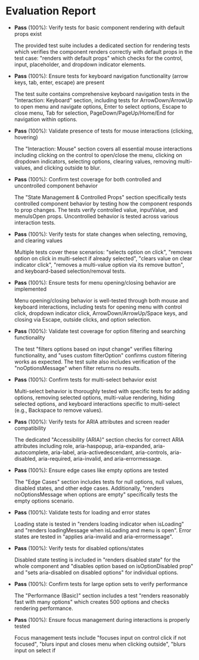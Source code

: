 # Evaluation Report

- **Pass** (100%): Verify tests for basic component rendering with default props exist
  
  The provided test suite includes a dedicated section for rendering tests which verifies the component renders correctly with default props in the test case: "renders with default props" which checks for the control, input, placeholder, and dropdown indicator elements.

- **Pass** (100%): Ensure tests for keyboard navigation functionality (arrow keys, tab, enter, escape) are present
  
  The test suite contains comprehensive keyboard navigation tests in the "Interaction: Keyboard" section, including tests for ArrowDown/ArrowUp to open menu and navigate options, Enter to select options, Escape to close menu, Tab for selection, PageDown/PageUp/Home/End for navigation within options.

- **Pass** (100%): Validate presence of tests for mouse interactions (clicking, hovering)
  
  The "Interaction: Mouse" section covers all essential mouse interactions including clicking on the control to open/close the menu, clicking on dropdown indicators, selecting options, clearing values, removing multi-values, and clicking outside to blur.

- **Pass** (100%): Confirm test coverage for both controlled and uncontrolled component behavior
  
  The "State Management & Controlled Props" section specifically tests controlled component behavior by testing how the component responds to prop changes. The tests verify controlled value, inputValue, and menuIsOpen props. Uncontrolled behavior is tested across various interaction tests.

- **Pass** (100%): Verify tests for state changes when selecting, removing, and clearing values
  
  Multiple tests cover these scenarios: "selects option on click", "removes option on click in multi-select if already selected", "clears value on clear indicator click", "removes a multi-value option via its remove button", and keyboard-based selection/removal tests.

- **Pass** (100%): Ensure tests for menu opening/closing behavior are implemented
  
  Menu opening/closing behavior is well-tested through both mouse and keyboard interactions, including tests for opening menu with control click, dropdown indicator click, ArrowDown/ArrowUp/Space keys, and closing via Escape, outside clicks, and option selection.

- **Pass** (100%): Validate test coverage for option filtering and searching functionality
  
  The test "filters options based on input change" verifies filtering functionality, and "uses custom filterOption" confirms custom filtering works as expected. The test suite also includes verification of the "noOptionsMessage" when filter returns no results.

- **Pass** (100%): Confirm tests for multi-select behavior exist
  
  Multi-select behavior is thoroughly tested with specific tests for adding options, removing selected options, multi-value rendering, hiding selected options, and keyboard interactions specific to multi-select (e.g., Backspace to remove values).

- **Pass** (100%): Verify tests for ARIA attributes and screen reader compatibility
  
  The dedicated "Accessibility (ARIA)" section checks for correct ARIA attributes including role, aria-haspopup, aria-expanded, aria-autocomplete, aria-label, aria-activedescendant, aria-controls, aria-disabled, aria-required, aria-invalid, and aria-errormessage.

- **Pass** (100%): Ensure edge cases like empty options are tested
  
  The "Edge Cases" section includes tests for null options, null values, disabled states, and other edge cases. Additionally, "renders noOptionsMessage when options are empty" specifically tests the empty options scenario.

- **Pass** (100%): Validate tests for loading and error states
  
  Loading state is tested in "renders loading indicator when isLoading" and "renders loadingMessage when isLoading and menu is open". Error states are tested in "applies aria-invalid and aria-errormessage".

- **Pass** (100%): Verify tests for disabled options/states
  
  Disabled state testing is included in "renders disabled state" for the whole component and "disables option based on isOptionDisabled prop" and "sets aria-disabled on disabled options" for individual options.

- **Pass** (100%): Confirm tests for large option sets to verify performance
  
  The "Performance (Basic)" section includes a test "renders reasonably fast with many options" which creates 500 options and checks rendering performance.

- **Pass** (100%): Ensure focus management during interactions is properly tested
  
  Focus management tests include "focuses input on control click if not focused", "blurs input and closes menu when clicking outside", "blurs input on select if